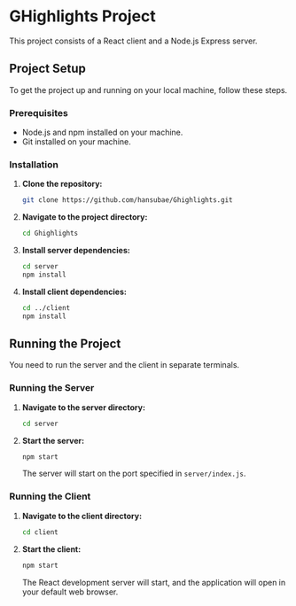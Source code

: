 # GHighlights Project

This project consists of a React client and a Node.js Express server.

## Project Setup

To get the project up and running on your local machine, follow these steps.

### Prerequisites

- Node.js and npm installed on your machine.
- Git installed on your machine.

### Installation

1.  **Clone the repository:**
    ```sh
    git clone https://github.com/hansubae/Ghighlights.git
    ```

2.  **Navigate to the project directory:**
    ```sh
    cd Ghighlights
    ```

3.  **Install server dependencies:**
    ```sh
    cd server
    npm install
    ```

4.  **Install client dependencies:**
    ```sh
    cd ../client
    npm install
    ```

## Running the Project

You need to run the server and the client in separate terminals.

### Running the Server

1.  **Navigate to the server directory:**
    ```sh
    cd server
    ```

2.  **Start the server:**
    ```sh
    npm start
    ```
    The server will start on the port specified in `server/index.js`.

### Running the Client

1.  **Navigate to the client directory:**
    ```sh
    cd client
    ```

2.  **Start the client:**
    ```sh
    npm start
    ```
    The React development server will start, and the application will open in your default web browser.
